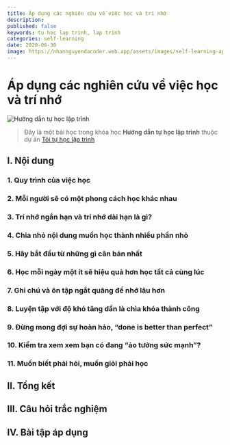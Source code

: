 ```yaml
---
title: Áp dụng các nghiên cứu về việc học và trí nhớ
description: 
published: false
keywords: tu hoc lap trinh, lap trinh
categories: self-learning
date: 2020-06-30
image: https://nhannguyendacoder.web.app/assets/images/self-learning-ap-dung-cac-nghien-cuu-ve-viec-hoc-va-tri-nho/nghien-cuu-viec-hoc.jpg
---
```


# Áp dụng các nghiên cứu về việc học và trí nhớ

![Hướng dẫn tự học lập trình][thumbnail]

> Đây là một bài học trong khóa học **Hướng dẫn tự học lập trình** thuộc dự án [Tôi tự học lập trình][tthlt]

## I. Nội dung

### 1. Quy trình của việc học

### 2. Mỗi người sẽ có một phong cách học khác nhau

### 3. Trí nhớ ngắn hạn và trí nhớ dài hạn là gì?

### 4. Chia nhỏ nội dung muốn học thành nhiều phần nhỏ 

### 5. Hãy bắt đầu từ những gì căn bản nhất

### 6. Học mỗi ngày một ít sẽ hiệu quả hơn học tất cả cùng lúc

### 7. Ghi chú và ôn tập ngắt quãng để nhớ lâu hơn

### 8. Luyện tập với độ khó tăng dần là chìa khóa thành công

### 9. Đừng mong đợi sự hoàn hảo, “done is better than perfect”

### 10. Kiểm tra xem xem bạn có đang “ảo tưởng sức mạnh”?

### 11. Muốn biết phải hỏi, muốn giỏi phải học


## II. Tổng kết

## III. Câu hỏi trắc nghiệm

## IV. Bài tập áp dụng

[tthlt]: https://nhannguyendacoder.web.app/blog/self-learning-gioi-thieu-du-an-toi-tu-hoc-lap-trinh?s=blog
[thumbnail]: ../assets/images/self-learning-ap-dung-cac-nghien-cuu-ve-viec-hoc-va-tri-nho/nghien-cuu-viec-hoc.jpg





